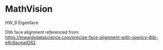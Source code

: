 # MathVision

HW_9 Eigenface

Dlib face alignment referenced from:
https://towardsdatascience.com/precise-face-alignment-with-opencv-dlib-e6c8acead262

